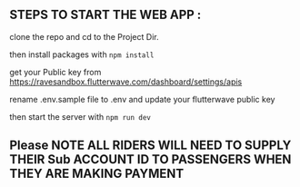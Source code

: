 ## STEPS TO START THE WEB APP :

clone the repo and cd to the Project Dir.

then install packages with `npm install`

get your Public key from https://ravesandbox.flutterwave.com/dashboard/settings/apis

rename .env.sample file to .env and update your flutterwave public key

then start the server with `npm run dev`

## Please NOTE ALL RIDERS WILL NEED TO SUPPLY THEIR Sub ACCOUNT  ID TO PASSENGERS WHEN THEY ARE MAKING PAYMENT


